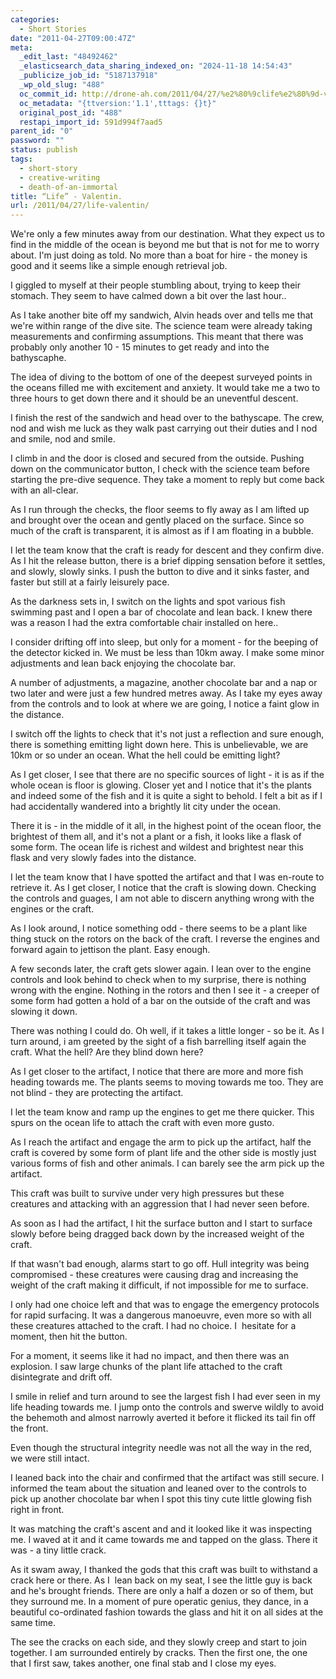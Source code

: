 ```yaml
---
categories:
  - Short Stories
date: "2011-04-27T09:00:47Z"
meta:
  _edit_last: "48492462"
  _elasticsearch_data_sharing_indexed_on: "2024-11-18 14:54:43"
  _publicize_job_id: "5187137918"
  _wp_old_slug: "488"
  oc_commit_id: http://drone-ah.com/2011/04/27/%e2%80%9clife%e2%80%9d-valentin/1303891264
  oc_metadata: "{ttversion:'1.1',tttags: {}t}"
  original_post_id: "488"
  restapi_import_id: 591d994f7aad5
parent_id: "0"
password: ""
status: publish
tags:
  - short-story
  - creative-writing
  - death-of-an-immortal
title: “Life” - Valentin.
url: /2011/04/27/life-valentin/
---
```


We're only a few minutes away from our destination. What they expect us to find
in the middle of the ocean is beyond me but that is not for me to worry about.
I'm just doing as told. No more than a boat for hire - the money is good and it
seems like a simple enough retrieval job.

I giggled to myself at their people stumbling about, trying to keep their
stomach. They seem to have calmed down a bit over the last hour..

As I take another bite off my sandwich, Alvin heads over and tells me that we're
within range of the dive site. The science team were already taking measurements
and confirming assumptions. This meant that there was probably only another 10 -
15 minutes to get ready and into the bathyscaphe.

The idea of diving to the bottom of one of the deepest surveyed points in the
oceans filled me with excitement and anxiety. It would take me a two to three
hours to get down there and it should be an uneventful descent.

<!--more-->

I finish the rest of the sandwich and head over to the bathyscape. The crew, nod
and wish me luck as they walk past carrying out their duties and I nod and
smile, nod and smile.

I climb in and the door is closed and secured from the outside. Pushing down on
the communicator button, I check with the science team before starting the
pre-dive sequence. They take a moment to reply but come back with an all-clear.

As I run through the checks, the floor seems to fly away as I am lifted up and
brought over the ocean and gently placed on the surface. Since so much of the
craft is transparent, it is almost as if I am floating in a bubble.

I let the team know that the craft is ready for descent and they confirm dive.
As I hit the release button, there is a brief dipping sensation before it
settles, and slowly, slowly sinks. I push the button to dive and it sinks
faster, and faster but still at a fairly leisurely pace.

As the darkness sets in, I switch on the lights and spot various fish swimming
past and I open a bar of chocolate and lean back. I knew there was a reason I
had the extra comfortable chair installed on here..

I consider drifting off into sleep, but only for a moment - for the beeping of
the detector kicked in. We must be less than 10km away. I make some minor
adjustments and lean back enjoying the chocolate bar.

A number of adjustments, a magazine, another chocolate bar and a nap or two
later and were just a few hundred metres away. As I take my eyes away from the
controls and to look at where we are going, I notice a faint glow in the
distance.

I switch off the lights to check that it's not just a reflection and sure
enough, there is something emitting light down here. This is unbelievable, we
are 10km or so under an ocean. What the hell could be emitting light?

As I get closer, I see that there are no specific sources of light - it is as if
the whole ocean is floor is glowing. Closer yet and I notice that it's the
plants and indeed some of the fish and it is quite a sight to behold. I felt a
bit as if I had accidentally wandered into a brightly lit city under the ocean.

There it is - in the middle of it all, in the highest point of the ocean floor,
the brightest of them all, and it's not a plant or a fish, it looks like a flask
of some form. The ocean life is richest and wildest and brightest near this
flask and very slowly fades into the distance.

I let the team know that I have spotted the artifact and that I was en-route to
retrieve it. As I get closer, I notice that the craft is slowing down. Checking
the controls and guages, I am not able to discern anything wrong with the
engines or the craft.

As I look around, I notice something odd - there seems to be a plant like thing
stuck on the rotors on the back of the craft. I reverse the engines and forward
again to jettison the plant. Easy enough.

A few seconds later, the craft gets slower again. I lean over to the engine
controls and look behind to check when to my surprise, there is nothing wrong
with the engine. Nothing in the rotors and then I see it - a creeper of some
form had gotten a hold of a bar on the outside of the craft and was slowing it
down.

There was nothing I could do. Oh well, if it takes a little longer - so be it.
As I turn around, i am greeted by the sight of a fish barrelling itself again
the craft. What the hell? Are they blind down here?

As I get closer to the artifact, I notice that there are more and more fish
heading towards me. The plants seems to moving towards me too. They are not
blind - they are protecting the artifact.

I let the team know and ramp up the engines to get me there quicker. This spurs
on the ocean life to attach the craft with even more gusto.

As I reach the artifact and engage the arm to pick up the artifact, half the
craft is covered by some form of plant life and the other side is mostly just
various forms of fish and other animals. I can barely see the arm pick up the
artifact.

This craft was built to survive under very high pressures but these creatures
and attacking with an aggression that I had never seen before.

As soon as I had the artifact, I hit the surface button and I start to surface
slowly before being dragged back down by the increased weight of the craft.

If that wasn't bad enough, alarms start to go off. Hull integrity was being
compromised - these creatures were causing drag and increasing the weight of the
craft making it difficult, if not impossible for me to surface.

I only had one choice left and that was to engage the emergency protocols for
rapid surfacing. It was a dangerous manoeuvre, even more so with all these
creatures attached to the craft. I had no choice. I  hesitate for a moment, then
hit the button.

For a moment, it seems like it had no impact, and then there was an explosion. I
saw large chunks of the plant life attached to the craft disintegrate and drift
off.

I smile in relief and turn around to see the largest fish I had ever seen in my
life heading towards me. I jump onto the controls and swerve wildly to avoid the
behemoth and almost narrowly averted it before it flicked its tail fin off the
front.

Even though the structural integrity needle was not all the way in the red, we
were still intact.

I leaned back into the chair and confirmed that the artifact was still secure. I
informed the team about the situation and leaned over to the controls to pick up
another chocolate bar when I spot this tiny cute little glowing fish right in
front.

It was matching the craft's ascent and and it looked like it was inspecting me.
I waved at it and it came towards me and tapped on the glass. There it was - a
tiny little crack.

As it swam away, I thanked the gods that this craft was built to withstand a
crack here or there. As I  lean back on my seat, I see the little guy is back
and he's brought friends. There are only a half a dozen or so of them, but they
surround me. In a moment of pure operatic genius, they dance, in a beautiful
co-ordinated fashion towards the glass and hit it on all sides at the same time.

The see the cracks on each side, and they slowly creep and start to join
together. I am surrounded entirely by cracks. Then the first one, the one that I
first saw, takes another, one final stab and I close my eyes.

